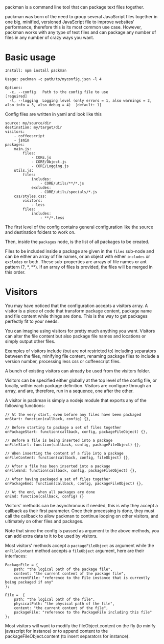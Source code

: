 packman is a command line tool that can package text files together.

packman was born of the need to group several JavaScript files together in one big, minified, versioned JavaScript file to improve websites' performance, therefore this is its most common use case. However, packman works with any type of text files and can package any number of files in any number of crazy ways you want.

Basic usage
===========

	Install: npm install packman

	Usage: packman -c path/to/myconfig.json -l 4

	Options:
	  -c, --config   Path to the config file to use                                                     [required]
	  -l, --logging  Logging level (only errors = 1, also warnings = 2, also info = 3, also debug = 4)  [default: 1]

Config files are written in yaml and look like this

	source: my/source/dir
	destination: my/target/dir
	visitors:
	    - coffeescript
	    - jsmin
	packages:
	    main.js:
	        files:
	            - CORE.js
	            - CORE/Object.js
	            - CORE/Logging.js
	    utils.js:
	        files:
	            includes:
	                - CORE/utils/**/*.js
	            excludes:
	            	- CORE/utils/specials/*.js
	    css/styles.css:
	        visitors:
	            - less
	        files:
	            includes:
	                - **/*.less

The first level of the config contains general configuration like the source and destination folders to work on.

Then, inside the `packages` node, is the list of all packages to be created.

Files to be included inside a package are given in the `files` sub-node and can be either an array of file names, or an object with either `includes` or `excludes` or both. These sub-properties are arrays of file names or ant pattern (?, *, **). If an array of files is provided, the files will be merged in this order.

Visitors
========

You may have noticed that the configuration accepts a visitors array. A visitor is a piece of code that transform package content, package name and file content while things are done. This is the way to get packages perfectly fit to your needs.

You can imagine using visitors for pretty much anything you want. Visitors can alter the file content but also package file names and locations or simply output other files.

Examples of visitors include (but are not restricted to) including separators between the files, minifying file content, renaming package files to include a version number, processing less css or coffeescript files.

A bunch of existing visitors can already be used from the visitors folder.

Visitors can be specified either globally at the top level of the config file, or locally, within each package definition. Visitors are configure through an array, and are, therefore, run in a sequence, one after the other.

A visitor in packman is simply a nodejs module that exports any of the following functions:

	// At the very start, even before any files have been packaged
	onStart: function(callback, config) {},

	// Before starting to package a set of files together
	onPackageStart: function(callback, config, packageFileObject) {},

	// Before a file is being inserted into a package
	onFileStart: function(callback, config, packageFileObject) {},

	// When inserting the content of a file into a package
	onFileContent: function(callback, config, fileObject) {},

	// After a file has been inserted into a package
	onFileEnd: function(callback, config, packageFileObject) {},

	// After having packaged a set of files together
	onPackageEnd: function(callback, config, packageFileObject) {},

	// At the end, when all packages are done
	onEnd: function(callback, config) {}

Visitors' methods can be asynchronous if needed, this is why they accept a callback as their first parameter. Once their processing is done, they must call the callback to allow packman to continue looping on other visitors, and ultimately on other files and packages.

Note that since the config is passed as argument to the above methods, you can add extra data to it to be used by visitors.

Most visitors' methods accept a `packageFileObject` as argument while the `onFileContent` method accepts a `fileObject` argument, here are their interfaces:

	PackageFile = {
	    path: "the logical path of the package file",
	    content: "the current content of the package file",
	    currentFile: "reference to the File instance that is currently being packaged if any"
	};

	File =  {
	    path: "the logical path of the file",
	    physicalPath: "the physical path of the file",
	    content: "the current content of the file",
	    packageFile: "reference to the PackageFile including this file"
	};

Most visitors will want to modify the fileObject.content on the fly (to minify javascript for instance) or to append content to the packageFileObject.content (to insert separators for instance).
